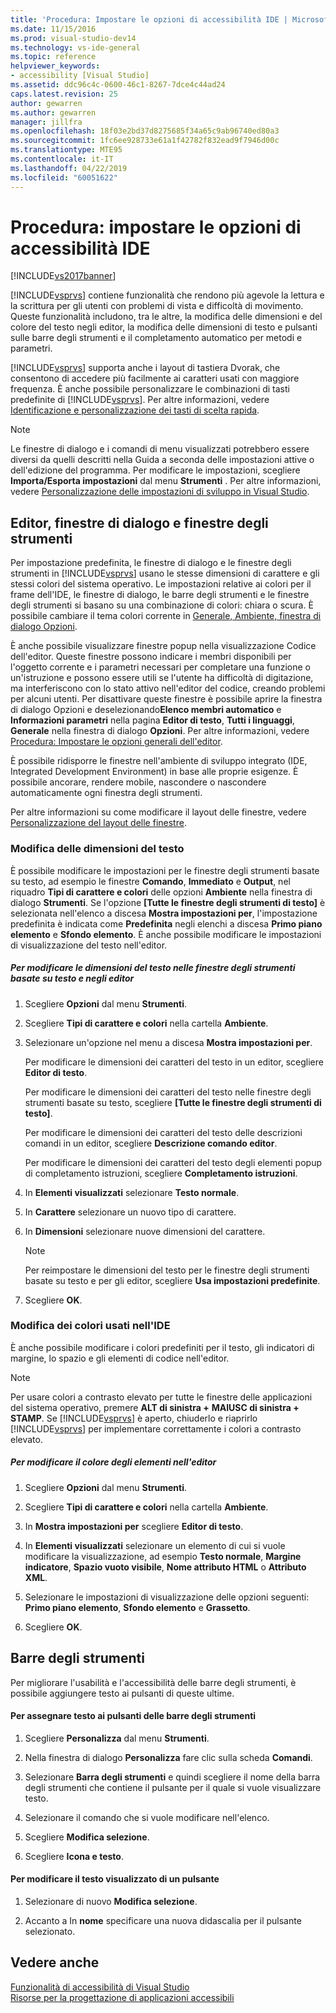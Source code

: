 ```yaml
---
title: 'Procedura: Impostare le opzioni di accessibilità IDE | Microsoft Docs'
ms.date: 11/15/2016
ms.prod: visual-studio-dev14
ms.technology: vs-ide-general
ms.topic: reference
helpviewer_keywords:
- accessibility [Visual Studio]
ms.assetid: ddc96c4c-0600-46c1-8267-7dce4c44ad24
caps.latest.revision: 25
author: gewarren
ms.author: gewarren
manager: jillfra
ms.openlocfilehash: 18f03e2bd37d8275685f34a65c9ab96740ed80a3
ms.sourcegitcommit: 1fc6ee928733e61a1f42782f832ead9f7946d00c
ms.translationtype: MTE95
ms.contentlocale: it-IT
ms.lasthandoff: 04/22/2019
ms.locfileid: "60051622"
---
```

# <a name="how-to-set-ide-accessibility-options"></a>Procedura: impostare le opzioni di accessibilità IDE
[!INCLUDE[vs2017banner](../../includes/vs2017banner.md)]

[!INCLUDE[vsprvs](../../includes/vsprvs-md.md)] contiene funzionalità che rendono più agevole la lettura e la scrittura per gli utenti con problemi di vista e difficoltà di movimento. Queste funzionalità includono, tra le altre, la modifica delle dimensioni e del colore del testo negli editor, la modifica delle dimensioni di testo e pulsanti sulle barre degli strumenti e il completamento automatico per metodi e parametri.  
  
 [!INCLUDE[vsprvs](../../includes/vsprvs-md.md)] supporta anche i layout di tastiera Dvorak, che consentono di accedere più facilmente ai caratteri usati con maggiore frequenza. È anche possibile personalizzare le combinazioni di tasti predefinite di [!INCLUDE[vsprvs](../../includes/vsprvs-md.md)]. Per altre informazioni, vedere [Identificazione e personalizzazione dei tasti di scelta rapida](../../ide/identifying-and-customizing-keyboard-shortcuts-in-visual-studio.md).  
  
> [!NOTE]
>  Le finestre di dialogo e i comandi di menu visualizzati potrebbero essere diversi da quelli descritti nella Guida a seconda delle impostazioni attive o dell'edizione del programma. Per modificare le impostazioni, scegliere **Importa/Esporta impostazioni** dal menu **Strumenti** . Per altre informazioni, vedere [Personalizzazione delle impostazioni di sviluppo in Visual Studio](http://msdn.microsoft.com/22c4debb-4e31-47a8-8f19-16f328d7dcd3).  
  
## <a name="editors-dialogs-and-tool-windows"></a>Editor, finestre di dialogo e finestre degli strumenti  
 Per impostazione predefinita, le finestre di dialogo e le finestre degli strumenti in [!INCLUDE[vsprvs](../../includes/vsprvs-md.md)] usano le stesse dimensioni di carattere e gli stessi colori del sistema operativo. Le impostazioni relative ai colori per il frame dell'IDE, le finestre di dialogo, le barre degli strumenti e le finestre degli strumenti si basano su una combinazione di colori: chiara o scura. È possibile cambiare il tema colori corrente in [Generale, Ambiente, finestra di dialogo Opzioni](../../ide/reference/general-environment-options-dialog-box.md).  
  
 È anche possibile visualizzare finestre popup nella visualizzazione Codice dell'editor. Queste finestre possono indicare i membri disponibili per l'oggetto corrente e i parametri necessari per completare una funzione o un'istruzione e possono essere utili se l'utente ha difficoltà di digitazione, ma interferiscono con lo stato attivo nell'editor del codice, creando problemi per alcuni utenti. Per disattivare queste finestre è possibile aprire la finestra di dialogo Opzioni e deselezionando**Elenco membri automatico** e **Informazioni parametri** nella pagina **Editor di testo**, **Tutti i linguaggi**, **Generale** nella finestra di dialogo **Opzioni**. Per altre informazioni, vedere [Procedura: Impostare le opzioni generali dell'editor](http://msdn.microsoft.com/704e4a7b-2162-4bed-8a47-f4f6ffec98c2).  
  
 È possibile ridisporre le finestre nell'ambiente di sviluppo integrato (IDE, Integrated Development Environment) in base alle proprie esigenze. È possibile ancorare, rendere mobile, nascondere o nascondere automaticamente ogni finestra degli strumenti.  
  
 Per altre informazioni su come modificare il layout delle finestre, vedere [Personalizzazione del layout delle finestre](../../ide/customizing-window-layouts-in-visual-studio.md).  
  
### <a name="changing-the-size-of-text"></a>Modifica delle dimensioni del testo  
 È possibile modificare le impostazioni per le finestre degli strumenti basate su testo, ad esempio le finestre **Comando**, **Immediato** e **Output**, nel riquadro **Tipi di carattere e colori** delle opzioni **Ambiente** nella finestra di dialogo **Strumenti**. Se l'opzione **[Tutte le finestre degli strumenti di testo]** è selezionata nell'elenco a discesa **Mostra impostazioni per**, l'impostazione predefinita è indicata come **Predefinita** negli elenchi a discesa **Primo piano elemento** e **Sfondo elemento**. È anche possibile modificare le impostazioni di visualizzazione del testo nell'editor.  
  
##### <a name="to-change-the-size-of-text-in-text-based-tool-windows-and-editors"></a>Per modificare le dimensioni del testo nelle finestre degli strumenti basate su testo e negli editor  
  
1. Scegliere **Opzioni** dal menu **Strumenti**.  
  
2. Scegliere **Tipi di carattere e colori** nella cartella **Ambiente**.  
  
3. Selezionare un'opzione nel menu a discesa **Mostra impostazioni per**.  
  
     Per modificare le dimensioni dei caratteri del testo in un editor, scegliere **Editor di testo**.  
  
     Per modificare le dimensioni dei caratteri del testo nelle finestre degli strumenti basate su testo, scegliere **[Tutte le finestre degli strumenti di testo]**.  
  
     Per modificare le dimensioni dei caratteri del testo delle descrizioni comandi in un editor, scegliere **Descrizione comando editor**.  
  
     Per modificare le dimensioni dei caratteri del testo degli elementi popup di completamento istruzioni, scegliere **Completamento istruzioni**.  
  
4. In **Elementi visualizzati** selezionare **Testo normale**.  
  
5. In **Carattere** selezionare un nuovo tipo di carattere.  
  
6. In **Dimensioni** selezionare nuove dimensioni del carattere.  
  
    > [!NOTE]
    >  Per reimpostare le dimensioni del testo per le finestre degli strumenti basate su testo e per gli editor, scegliere **Usa impostazioni predefinite**.  
  
7. Scegliere **OK**.  
  
### <a name="changing-the-colors-used-in-the-ide"></a>Modifica dei colori usati nell'IDE  
 È anche possibile modificare i colori predefiniti per il testo, gli indicatori di margine, lo spazio e gli elementi di codice nell'editor.  
  
> [!NOTE]
>  Per usare colori a contrasto elevato per tutte le finestre delle applicazioni del sistema operativo, premere <strong>ALT di sinistra +</strong> **MAIUSC di sinistra + STAMP**. Se [!INCLUDE[vsprvs](../../includes/vsprvs-md.md)] è aperto, chiuderlo e riaprirlo [!INCLUDE[vsprvs](../../includes/vsprvs-md.md)] per implementare correttamente i colori a contrasto elevato.  
  
##### <a name="to-change-the-color-of-items-in-the-editor"></a>Per modificare il colore degli elementi nell'editor  
  
1. Scegliere **Opzioni** dal menu **Strumenti**.  
  
2. Scegliere **Tipi di carattere e colori** nella cartella **Ambiente**.  
  
3. In **Mostra impostazioni per** scegliere **Editor di testo**.  
  
4. In **Elementi visualizzati** selezionare un elemento di cui si vuole modificare la visualizzazione, ad esempio **Testo normale**, **Margine indicatore**, **Spazio vuoto visibile**, **Nome attributo HTML** o **Attributo XML**.  
  
5. Selezionare le impostazioni di visualizzazione delle opzioni seguenti: **Primo piano elemento**, **Sfondo elemento** e **Grassetto**.  
  
6. Scegliere **OK**.  
  
## <a name="toolbars"></a>Barre degli strumenti  
 Per migliorare l'usabilità e l'accessibilità delle barre degli strumenti, è possibile aggiungere testo ai pulsanti di queste ultime.  
  
#### <a name="to-assign-text-to-toolbar-buttons"></a>Per assegnare testo ai pulsanti delle barre degli strumenti  
  
1. Scegliere **Personalizza** dal menu **Strumenti**.  
  
2. Nella finestra di dialogo **Personalizza** fare clic sulla scheda **Comandi**.  
  
3. Selezionare **Barra degli strumenti** e quindi scegliere il nome della barra degli strumenti che contiene il pulsante per il quale si vuole visualizzare testo.  
  
4. Selezionare il comando che si vuole modificare nell'elenco.  
  
5. Scegliere **Modifica selezione**.  
  
6. Scegliere **Icona e testo**.  
  
#### <a name="to-modify-the-buttons-displayed-text"></a>Per modificare il testo visualizzato di un pulsante  
  
1. Selezionare di nuovo **Modifica selezione**.  
  
2. Accanto a In **nome** specificare una nuova didascalia per il pulsante selezionato.  
  
## <a name="see-also"></a>Vedere anche  
 [Funzionalità di accessibilità di Visual Studio](../../ide/reference/accessibility-features-of-visual-studio.md)   
 [Risorse per la progettazione di applicazioni accessibili](../../ide/reference/resources-for-designing-accessible-applications.md)
